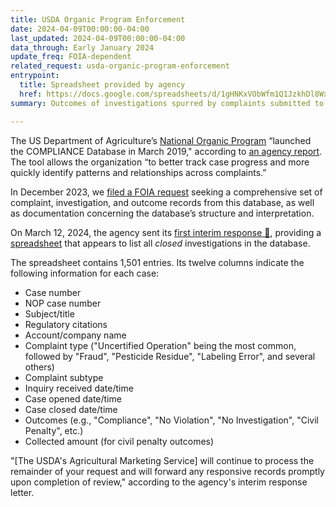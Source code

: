 ```yaml
---
title: USDA Organic Program Enforcement
date: 2024-04-09T00:00:00-04:00
last_updated: 2024-04-09T00:00:00-04:00
data_through: Early January 2024
update_freq: FOIA-dependent
related_request: usda-organic-program-enforcement
entrypoint:
  title: Spreadsheet provided by agency
  href: https://docs.google.com/spreadsheets/d/1gHNKxVObWfm1Q1JzkhDl8Wx4wKIPU-Wp/edit?usp=drive_link
summary: Outcomes of investigations spurred by complaints submitted to the USDA's National Organic Program.

---
```


The US Department of Agriculture’s [National Organic Program](https://www.ams.usda.gov/about-ams/programs-offices/national-organic-program) “launched the COMPLIANCE Database in March 2019," according to [an agency report](https://www.ams.usda.gov/sites/default/files/media/NOPEnforcementUpdateMay2019.pdf). The tool allows the organization “to better track case progress and more quickly identify patterns and relationships across complaints.”

In December 2023, we [filed a FOIA request](https://www.data-liberation-project.org/requests/usda-organic-program-enforcement/) seeking a comprehensive set of complaint, investigation, and outcome records from this database, as well as documentation concerning the database’s structure and interpretation. 

On March 12, 2024, the agency sent its [first interim response 📄](https://www.documentcloud.org/documents/24536945-2024-03-12-2024-ams-00070-f-first-interim-response-letter), providing a [spreadsheet](https://docs.google.com/spreadsheets/d/1gHNKxVObWfm1Q1JzkhDl8Wx4wKIPU-Wp/edit?usp=drive_link) that appears to list all *closed* investigations in the database. 

The spreadsheet contains 1,501 entries. Its twelve columns indicate the following information for each case:

- Case number 
- NOP case number 
- Subject/title
- Regulatory citations 
- Account/company name
- Complaint type ("Uncertified Operation" being the most common, followed by "Fraud", "Pesticide Residue", "Labeling Error", and several others)
- Complaint subtype 
- Inquiry received date/time
- Case opened date/time
- Case closed date/time
- Outcomes (e.g., "Compliance", "No Violation", "No Investigation", "Civil Penalty", etc.)
- Collected amount (for civil penalty outcomes)

"[The USDA's Agricultural Marketing Service] will continue to process the remainder of your request and will forward any responsive records promptly upon completion of review," according to the agency's interim response letter.
